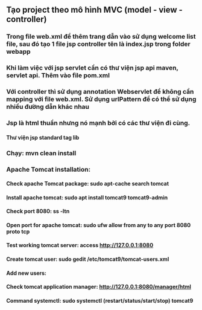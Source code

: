 ## Tạo project theo mô hình MVC (model - view - controller)

### Trong file web.xml để thêm trang dẫn vào sử dụng welcome list file, sau đó tạo 1 file jsp controller tên là index.jsp trong folder webapp

### Khi làm việc với jsp servlet cần có thư viện jsp api maven, servlet api. Thêm vào file pom.xml

### Với controller thì sử dụng annotation Webservlet để không cần mapping với file web.xml. Sử dụng urlPattern để có thể sử dụng nhiều đường dẫn khác nhau

### Jsp là html thuần nhưng nó mạnh bởi có các thư viện đi cùng.

#### Thư viện jsp standard tag lib

### Chạy: mvn clean install

### Apache Tomcat installation:
#### Check apache Tomcat package: sudo apt-cache search tomcat
#### Install apache tomcat: sudo apt install tomcat9 tomcat9-admin
#### Check port 8080: ss -ltn
#### Open port for apache tomcat: sudo ufw allow from any to any port 8080 proto tcp
#### Test working tomcat server: access http://127.0.0.1:8080
#### Create tomcat user: sudo gedit /etc/tomcat9/tomcat-users.xml
#### Add new users: <role rolename="admin-gui"/>

<role rolename="manager-gui"/>

<user username="tomcat" password="pass" roles="admin-gui,manager-gui"/>


#### Check tomcat application manager: http://127.0.0.1:8080/manager/html

#### Command systemctl: sudo systemctl (restart/status/start/stop) tomcat9